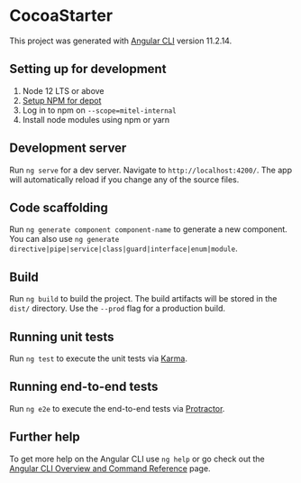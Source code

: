 
#  CocoaStarter

  

This project was generated with [Angular CLI](https://github.com/angular/angular-cli) version 11.2.14.

##  Setting up for development 
  

 1. Node 12 LTS or above
 2. [Setup NPM for depot](https://github.com/mitel-networks/dev-ops/blob/master/documentation/repository-migration.md#npm)
 3. Log in to npm on `--scope=mitel-internal`
 4. Install node modules using npm or yarn 

##  Development server

  

Run `ng serve` for a dev server. Navigate to `http://localhost:4200/`. The app will automatically reload if you change any of the source files.

  

##  Code scaffolding

  

Run `ng generate component component-name` to generate a new component. You can also use `ng generate directive|pipe|service|class|guard|interface|enum|module`.

  

##  Build

  

Run `ng build` to build the project. The build artifacts will be stored in the `dist/` directory. Use the `--prod` flag for a production build.

  

##  Running unit tests

  

Run `ng test` to execute the unit tests via [Karma](https://karma-runner.github.io).

  

##  Running end-to-end tests

  

Run `ng e2e` to execute the end-to-end tests via [Protractor](http://www.protractortest.org/).

  

##  Further help

  

To get more help on the Angular CLI use `ng help` or go check out the [Angular CLI Overview and Command Reference](https://angular.io/cli) page.